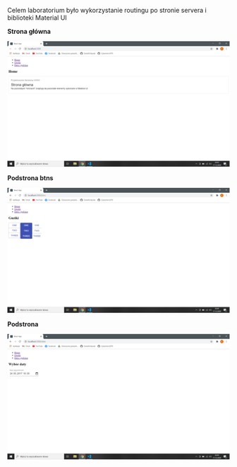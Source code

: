 <p>Celem laboratorium było wykorzystanie routingu po stronie servera i biblioteki Material UI</p>
<p><b>Strona główna</b></p>

![home](./screenshots/home.png)


<p><b>Podstrona btns</b></p>

![guziki](./screenshots/guziki.png)


<p><b>Podstrona </b></p>

![data](./screenshots/data.png)
